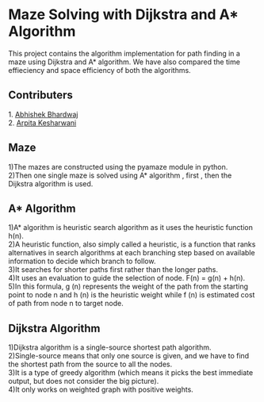 <h1>Maze Solving with Dijkstra and A* Algorithm</h1>
This project contains the algorithm implementation for path finding in a maze using Dijkstra and A* algorithm. We have also compared the time effieciency and  space efficiency of both the algorithms.

<h2>Contributers</h2>
1. <a href = "https://github.com/Abhishek02bhardwaj/">Abhishek Bhardwaj</a><br>
2. <a href = "https://github.com/KesharwaniArpita">Arpita Kesharwani</a>

<h2>Maze</h2>
1)The mazes are constructed using the pyamaze module in python.<br>
2)Then one single maze is solved using A* algorithm , first , then the Dijkstra algorithm is used.<br>

<h2>A* Algorithm</h2>
1)A* algorithm is heuristic search algorithm as it uses the heuristic function h(n).<br>
2)A heuristic function, also simply called a heuristic, is a function that ranks alternatives in search algorithms at each branching step based on available information to decide which branch to follow.<br>
3)It searches for shorter paths first rather than the longer paths.<br>
4)It uses an evaluation to guide the selection of node. F(n) = g(n) + h(n).<br>
5)In this formula, g (n) represents the weight of the path from the starting point to node n and h (n) is the heuristic weight while f (n) is estimated cost of path from node n to target node.<br>

<h2>Dijkstra Algorithm</h2>
1)Dijkstra algorithm is a single-source shortest path algorithm.<br>
2)Single-source means that only one source is given, and we have to find the shortest path from the source to all the nodes.<br>
3)It is a type of greedy algorithm (which means it picks the best immediate output, but does not consider the big picture).<br>
4)It only works on weighted graph with positive weights.<br>
